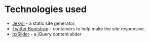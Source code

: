 # Technologies used
- [Jekyll](http://jekyllrb.com/) - a static site generator.
- [Twitter Bootstrap](http://getbootstrap.com/) - containers to help make the site responsive.
- [bxSlider](http://bxslider.com/) - a jQuery content slider
